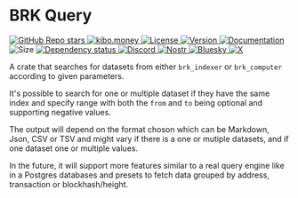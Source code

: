 # BRK Query

<p align="left">
  <a href="https://github.com/bitcoinresearchkit/brk">
    <img alt="GitHub Repo stars" src="https://img.shields.io/github/stars/bitcoinresearchkit/brk?style=social">
  </a>
  <a href="https://kibo.money">
    <img alt="kibo.money" src="https://img.shields.io/badge/showcase-kib%C5%8D.money-orange">
  </a>
  <a href="https://github.com/bitcoinresearchkit/brk/blob/main/LICENSE.md">
    <img src="https://img.shields.io/crates/l/brk" alt="License" />
  </a>
  <a href="https://crates.io/crates/brk_query">
    <img src="https://img.shields.io/crates/v/brk_query" alt="Version" />
  </a>
  <a href="https://docs.rs/brk_query">
    <img src="https://img.shields.io/docsrs/brk_query" alt="Documentation" />
  </a>
  <img src="https://img.shields.io/crates/size/brk_query" alt="Size" />
  <a href="https://deps.rs/crate/brk_query">
    <img src="https://deps.rs/crate/brk_query/latest/status.svg" alt="Dependency status">
  </a>
  <a href="https://discord.gg/Cvrwpv3zEG">
    <img src="https://img.shields.io/discord/1350431684562124850?label=discord" alt="Discord" />
  </a>
  <a href="https://primal.net/p/nprofile1qqsfw5dacngjlahye34krvgz7u0yghhjgk7gxzl5ptm9v6n2y3sn03sqxu2e6">
    <img src="https://img.shields.io/badge/nostr-purple?link=https%3A%2F%2Fprimal.net%2Fp%2Fnprofile1qqsfw5dacngjlahye34krvgz7u0yghhjgk7gxzl5ptm9v6n2y3sn03sqxu2e6" alt="Nostr" />
  </a>
  <a href="https://bsky.app/profile/bitcoinresearchkit.org">
    <img src="https://img.shields.io/badge/bluesky-blue?link=https%3A%2F%2Fbsky.app%2Fprofile%2Fbitcoinresearchkit.org" alt="Bluesky" />
  </a>
  <a href="https://x.com/0xbrk">
    <img src="https://img.shields.io/badge/x.com-black" alt="X" />
  </a>
</p>

A crate that searches for datasets from either `brk_indexer` or `brk_computer` according to given parameters.

It's possible to search for one or multiple dataset if they have the same index and specify range with both the `from` and `to` being optional and supporting negative values.

The output will depend on the format choson which can be Markdown, Json, CSV or TSV and might vary if there is a one or mutiple datasets, and if one dataset one or multiple values.

In the future, it will support more features similar to a real query engine like in a Postgres databases and presets to fetch data grouped by address, transaction or blockhash/height.
